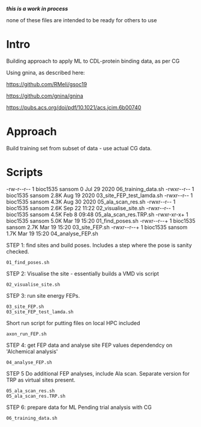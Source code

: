 ***this is a work in process*** 

none of these files are intended to be ready for others to use

Intro
====

Building approach to apply ML to CDL-protein binding data, as per CG

Using gnina, as described here:

https://github.com/RMeli/gsoc19

https://github.com/gnina/gnina

https://pubs.acs.org/doi/pdf/10.1021/acs.jcim.6b00740

Approach
====

Build training set from subset of data - use actual CG data.

Scripts
====
-rw-r--r--  1 bioc1535 sansom    0 Jul 29  2020 06_training_data.sh
-rwxr--r--  1 bioc1535 sansom 2.8K Aug 19  2020 03_site_FEP_test_lamda.sh
-rwxr--r--  1 bioc1535 sansom 4.3K Aug 30  2020 05_ala_scan_res.sh
-rwxr--r--  1 bioc1535 sansom 2.6K Sep 22 11:22 02_visualise_site.sh
-rwxr--r--  1 bioc1535 sansom 4.5K Feb  8 09:48 05_ala_scan_res.TRP.sh
-rwxr-xr-x+ 1 bioc1535 sansom 5.0K Mar 19 15:20 01_find_poses.sh
-rwxr--r--+ 1 bioc1535 sansom 2.7K Mar 19 15:20 03_site_FEP.sh
-rwxr--r--+ 1 bioc1535 sansom 1.7K Mar 19 15:20 04_analyse_FEP.sh

STEP 1: find sites and build poses. 
Includes a step where the pose is sanity checked.
```
01_find_poses.sh
```

STEP 2:
Visualise the site - essentially builds a VMD vis script
```
02_visualise_site.sh
```

STEP 3: run site energy FEPs. 
```
03_site_FEP.sh
03_site_FEP_test_lamda.sh
```

Short run script for putting files on local HPC included
```
axon_run_FEP.sh 
```

STEP 4: get FEP data and analyse site FEP values
dependendcy on 'Alchemical analysis'
```
04_analyse_FEP.sh
```

STEP 5
Do additional FEP analyses, include Ala scan. Separate version for TRP as virtual sites present.
```
05_ala_scan_res.sh
05_ala_scan_res.TRP.sh
```

STEP 6: prepare data for ML
Pending trial analysis with CG
```
06_training_data.sh
```


